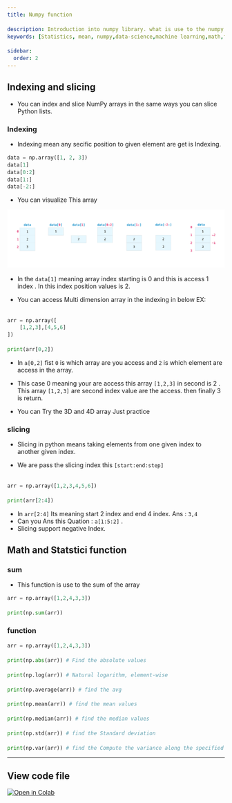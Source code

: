 ```yaml
---
title: Numpy function

description: Introduction into numpy library. what is use to the numpy library in the data science and machine learning.
keywords: [Statistics, mean, numpy,data-science,machine learning,math,functions]

sidebar:
  order: 2
---
```

## Indexing and slicing

- You can index and slice NumPy arrays in the same ways you can slice Python lists.

### Indexing

- Indexing mean any secific position to given element are get is Indexing.

```py
data = np.array([1, 2, 3])
data[1]
data[0:2]
data[1:]
data[-2:]
```

- You can visualize This array

![np_index](img/np_indexing.png)

- In the `data[1]` meaning array index starting is 0 and this is access 1 index . In this index position values is 2.

- You can access Multi dimension array in the indexing in below EX:

```py

arr = np.array([
    [1,2,3],[4,5,6]
])

print(arr[0,2])

```

- In `a[0,2]`  fist `0` is which array are you access and `2` is which element are access in the array.

- This case 0 meaning your are access this array `[1,2,3]` in second is 2 . This array `[1,2,3]` are second index value are the access. then finally 3 is return.

- You can Try the 3D and 4D array Just practice

### slicing

- Slicing in python means taking elements from one given index to another given index.

- We are pass the slicing index this `[start:end:step]`

```py

arr = np.array([1,2,3,4,5,6])

print(arr[2:4])
```

- In `arr[2:4]` Its meaning start 2 index and end 4 index. Ans : ` 3,4 `
- Can you Ans this Quation : `a[1:5:2]` .
- Slicing support negative Index.

## Math and Statstici function

### sum

- This function is use to the sum of the array

```py
arr = np.array([1,2,4,3,3])

print(np.sum(arr))
```

### function

```py
arr = np.array([1,2,4,3,3])

print(np.abs(arr)) # Find the absolute values

print(np.log(arr)) # Natural logarithm, element-wise

print(np.average(arr)) # find the avg

print(np.mean(arr)) # find the mean values

print(np.median(arr)) # find the median values

print(np.std(arr)) # find the Standard deviation 

print(np.var(arr)) # find the Compute the variance along the specified axis.

```

***

## View code file

[![Open in Colab](https://datasciencewith.pages.dev/img/icon/colab.svg)](https://colab.research.google.com/)
